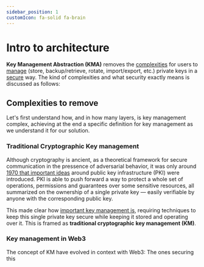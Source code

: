 ```yaml
---
sidebar_position: 1
customIcon: fa-solid fa-brain
---
```


# Intro to architecture

**Key Management Abstraction (KMA)** removes the <u>complexities</u> for users to <u>manage</u> (store, backup/retrieve, rotate, import/export, etc.) private keys in a <u>secure</u> way. The kind of complexities and what security exactly means is discussed as follows:

## Complexities to remove
Let's first understand how, and in how many layers, is key management complex, achieving at the end a specific definition for key management as we understand it for our solution.

### Traditional Cryptographic Key management
Although cryptography is ancient, as a theoretical framework for secure communication in the pressence of adversarial behavior, it was only around [1970 that important ideas](https://web.archive.org/web/20141030210530/https://cryptocellar.web.cern.ch/cryptocellar/cesg/possnse.pdf) around public key infrastructure (PKI) were introduced. PKI is able to push forward a way to protect a whole set of operations, permissions and guarantees over some sensitive resources, all summarized on the ownership of a single private key — easily verifiable by anyone with the corresponding public key.

This made clear how [important key management is](https://www.wellesu.com/10.1109/49.223881), requiring techniques to keep this single private key secure while keeping it stored and operating over it. This is framed as **traditional cryptographic key management (KM)**.

### Key management in Web3

The concept of KM have evolved in context with Web3: The ones securing this 



